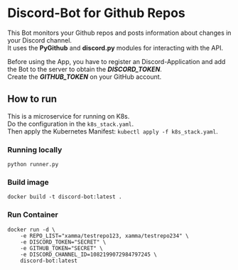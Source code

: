 # Discord-Bot for Github Repos
This Bot monitors your Github repos and posts information about changes in your Discord channel.  
It uses the **PyGithub** and **discord.py** modules for interacting with the API.  

Before using the App, you have to register an Discord-Application and add the Bot to the server to obtain the ***DISCORD_TOKEN***.  
Create the ***GITHUB_TOKEN*** on your GitHub account.

## How to run
This is a microservice for running on K8s.  
Do the configuration in the ```k8s_stack.yaml```.  
Then apply the Kubernetes Manifest: ```kubectl apply -f k8s_stack.yaml```.  

### Running locally
```
python runner.py
```

### Build image
```
docker build -t discord-bot:latest .
```

### Run Container
```
docker run -d \
    -e REPO_LIST="xamma/testrepo123, xamma/testrepo234" \
    -e DISCORD_TOKEN="SECRET" \
    -e GITHUB_TOKEN="SECRET" \
    -e DISCORD_CHANNEL_ID=1082199072984797245 \
    discord-bot:latest
```